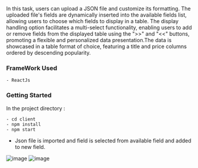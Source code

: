 In this task, users can upload a JSON file and customize its formatting. The uploaded file's fields are dynamically inserted into the available fields list, allowing users to choose which fields to display in a table. The display handling option facilitates a multi-select functionality, enabling users to add or remove fields from the displayed table using the ">>" and "<<" buttons, promoting a flexible and personalized data presentation.The data is showcased in a table format of choice, featuring a title and price columns ordered by descending popularity. 

### FrameWork Used
    - ReactJs
### Getting Started
In the project directory :

    - cd client
    - npm install
    - npm start
    
    
- Json file is imported and field is selected from available field and added to new field.

![image](https://github.com/Bipasha0431/ZenTrades-task2/assets/88484722/e8680f0c-2509-4da9-add7-e844fd34ff06)
![image](https://github.com/Bipasha0431/ZenTrades-task2/assets/88484722/45ff4391-c3f8-49c3-8cbb-f98466ba843e)

